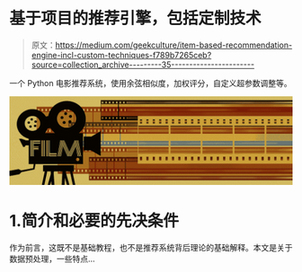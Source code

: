 # 基于项目的推荐引擎，包括定制技术

> 原文：<https://medium.com/geekculture/item-based-recommendation-engine-incl-custom-techniques-f789b7265ceb?source=collection_archive---------35----------------------->

一个 Python 电影推荐系统，使用余弦相似度，加权评分，自定义超参数调整等。

![](img/55b527e668bb5b169298344917ed6d1d.png)

# 1.简介和必要的先决条件

作为前言，这既不是基础教程，也不是推荐系统背后理论的基础解释。本文是关于数据预处理，一些特点…